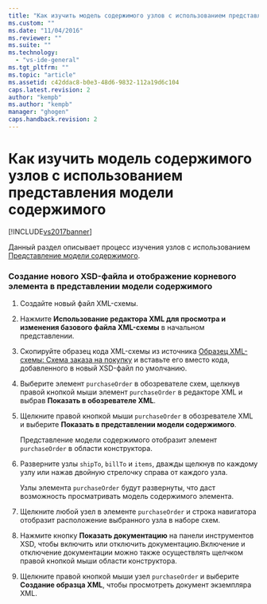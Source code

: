 ```yaml
---
title: "Как изучить модель содержимого узлов с использованием представления модели содержимого | Microsoft Docs"
ms.custom: ""
ms.date: "11/04/2016"
ms.reviewer: ""
ms.suite: ""
ms.technology: 
  - "vs-ide-general"
ms.tgt_pltfrm: ""
ms.topic: "article"
ms.assetid: c42ddac8-b0e3-48d6-9832-112a19d6c104
caps.latest.revision: 2
author: "kempb"
ms.author: "kempb"
manager: "ghogen"
caps.handback.revision: 2
---
```

# Как изучить модель содержимого узлов с использованием представления модели содержимого
[!INCLUDE[vs2017banner](../code-quality/includes/vs2017banner.md)]

Данный раздел описывает процесс изучения узлов с использованием [Представление модели содержимого](../xml-tools/content-model-view.md).  
  
### Создание нового XSD\-файла и отображение корневого элемента в представлении модели содержимого  
  
1.  Создайте новый файл XML\-схемы.  
  
2.  Нажмите **Использование редактора XML для просмотра и изменения базового файла XML\-схемы** в начальном представлении.  
  
3.  Скопируйте образец кода XML\-схемы из источника [Образец XML\-схемы: Схема заказа на покупку](../Topic/Sample%20XSD%20File:%20Purchase%20Order%20Schema.md) и вставьте его вместо кода, добавленного в новый XSD\-файл по умолчанию.  
  
4.  Выберите элемент `purchaseOrder` в обозревателе схем, щелкнув правой кнопкой мыши элемент `purchaseOrder` в редакторе XML и выбрав **Показать в обозревателе XML**.  
  
5.  Щелкните правой кнопкой мыши `purchaseOrder` в обозревателе XML и выберите **Показать в представлении модели содержимого**.  
  
     Представление модели содержимого отобразит элемент `purchaseOrder` в области конструктора.  
  
6.  Разверните узлы `shipTo`, `billTo` и `items`, дважды щелкнув по каждому узлу или нажав двойную стрелочку справа от каждого узла.  
  
     Узлы элемента `purchaseOrder` будут развернуты, что даст возможность просматривать модель содержимого элемента.  
  
7.  Щелкните любой узел в элементе `purchaseOrder` и строка навигатора отобразит расположение выбранного узла в наборе схем.  
  
8.  Нажмите кнопку **Показать документацию** на панели инструментов XSD, чтобы включить или отключить документацию.Включение и отключение документации можно также осуществлять щелчком правой кнопкой мыши области конструктора.  
  
9. Щелкните правой кнопкой мыши узел `purchaseOrder` и выберите **Создание образца XML**, чтобы просмотреть документ экземпляра XML.